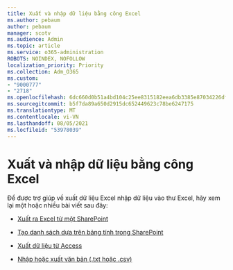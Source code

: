```yaml
---
title: Xuất và nhập dữ liệu bằng công Excel
ms.author: pebaum
author: pebaum
manager: scotv
ms.audience: Admin
ms.topic: article
ms.service: o365-administration
ROBOTS: NOINDEX, NOFOLLOW
localization_priority: Priority
ms.collection: Adm_O365
ms.custom:
- "9000777"
- "2718"
ms.openlocfilehash: 6dc660d0b51a4bd104c25ee8315182eea6db3385e87034226dfc759b2f556728
ms.sourcegitcommit: b5f7da89a650d2915dc652449623c78be6247175
ms.translationtype: MT
ms.contentlocale: vi-VN
ms.lasthandoff: 08/05/2021
ms.locfileid: "53978039"
---
```

# <a name="exporting-and-importing-data-with-excel"></a>Xuất và nhập dữ liệu bằng công Excel

Để được trợ giúp về xuất dữ liệu Excel nhập dữ liệu vào thư Excel, hãy xem lại một hoặc nhiều bài viết sau đây:

- [Xuất ra Excel từ một SharePoint](https://support.office.com/client/bfb2ea48-6118-4fa9-abb6-cced9424e5d9)

- [Tạo danh sách dựa trên bảng tính trong SharePoint](https://support.office.com/article/Create-a-list-based-on-a-spreadsheet-380CFEB5-6E14-438E-988A-C2B9BEA574FA)

- [Xuất dữ liệu từ Access](https://support.office.com/client/64E974E6-AE43-4301-A53E-20463655B1A9)

- [Nhập hoặc xuất văn bản (.txt hoặc .csv)](https://support.office.com/client/5250ac4c-663c-47ce-937b-339e391393ba)
